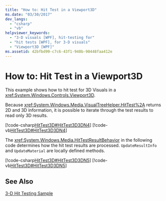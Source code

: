 ```yaml
---
title: "How to: Hit Test in a Viewport3D"
ms.date: "03/30/2017"
dev_langs: 
  - "csharp"
  - "vb"
helpviewer_keywords: 
  - "3-D visuals [WPF], hit-testing for"
  - "hit tests [WPF], for 3-D visuals"
  - "Viewport3D [WPF]"
ms.assetid: 42bfbd99-c7c6-43f1-940b-90448faa412e
---
```

# How to: Hit Test in a Viewport3D
This example shows how to hit test for 3D Visuals in a <xref:System.Windows.Controls.Viewport3D>.  
  
 Because <xref:System.Windows.Media.VisualTreeHelper.HitTest%2A> returns 2D and 3D information, it is possible to iterate through the test results to read only 3D results.  
  
 [!code-csharp[HitTest3D#HitTest3D3DN4](../../../../samples/snippets/csharp/VS_Snippets_Wpf/HitTest3D/CSharp/Window1.xaml.cs#hittest3d3dn4)]
 [!code-vb[HitTest3D#HitTest3D3DN4](../../../../samples/snippets/visualbasic/VS_Snippets_Wpf/HitTest3D/visualbasic/window1.xaml.vb#hittest3d3dn4)]  
  
 The <xref:System.Windows.Media.HitTestResultBehavior> in the following code determines how the hit test results are processed.  `UpdateResultInfo` and `UpdateMaterial` are locally defined methods.  
  
 [!code-csharp[HitTest3D#HitTest3D3DN5](../../../../samples/snippets/csharp/VS_Snippets_Wpf/HitTest3D/CSharp/Window1.xaml.cs#hittest3d3dn5)]
 [!code-vb[HitTest3D#HitTest3D3DN5](../../../../samples/snippets/visualbasic/VS_Snippets_Wpf/HitTest3D/visualbasic/window1.xaml.vb#hittest3d3dn5)]  
  
## See Also  
 [3-D Hit Testing Sample](https://go.microsoft.com/fwlink/?LinkID=159959)
